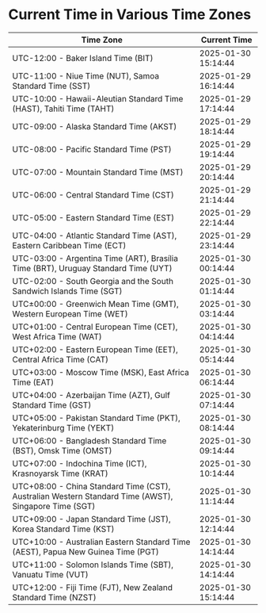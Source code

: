 # Current Time in Various Time Zones

| Time Zone | Current Time |
|-----------|--------------|
| UTC-12:00 - Baker Island Time (BIT) | 2025-01-30 15:14:44 |
| UTC-11:00 - Niue Time (NUT), Samoa Standard Time (SST) | 2025-01-29 16:14:44 |
| UTC-10:00 - Hawaii-Aleutian Standard Time (HAST), Tahiti Time (TAHT) | 2025-01-29 17:14:44 |
| UTC-09:00 - Alaska Standard Time (AKST) | 2025-01-29 18:14:44 |
| UTC-08:00 - Pacific Standard Time (PST) | 2025-01-29 19:14:44 |
| UTC-07:00 - Mountain Standard Time (MST) | 2025-01-29 20:14:44 |
| UTC-06:00 - Central Standard Time (CST) | 2025-01-29 21:14:44 |
| UTC-05:00 - Eastern Standard Time (EST) | 2025-01-29 22:14:44 |
| UTC-04:00 - Atlantic Standard Time (AST), Eastern Caribbean Time (ECT) | 2025-01-29 23:14:44 |
| UTC-03:00 - Argentina Time (ART), Brasília Time (BRT), Uruguay Standard Time (UYT) | 2025-01-30 00:14:44 |
| UTC-02:00 - South Georgia and the South Sandwich Islands Time (SGT) | 2025-01-30 01:14:44 |
| UTC±00:00 - Greenwich Mean Time (GMT), Western European Time (WET) | 2025-01-30 03:14:44 |
| UTC+01:00 - Central European Time (CET), West Africa Time (WAT) | 2025-01-30 04:14:44 |
| UTC+02:00 - Eastern European Time (EET), Central Africa Time (CAT) | 2025-01-30 05:14:44 |
| UTC+03:00 - Moscow Time (MSK), East Africa Time (EAT) | 2025-01-30 06:14:44 |
| UTC+04:00 - Azerbaijan Time (AZT), Gulf Standard Time (GST) | 2025-01-30 07:14:44 |
| UTC+05:00 - Pakistan Standard Time (PKT), Yekaterinburg Time (YEKT) | 2025-01-30 08:14:44 |
| UTC+06:00 - Bangladesh Standard Time (BST), Omsk Time (OMST) | 2025-01-30 09:14:44 |
| UTC+07:00 - Indochina Time (ICT), Krasnoyarsk Time (KRAT) | 2025-01-30 10:14:44 |
| UTC+08:00 - China Standard Time (CST), Australian Western Standard Time (AWST), Singapore Time (SGT) | 2025-01-30 11:14:44 |
| UTC+09:00 - Japan Standard Time (JST), Korea Standard Time (KST) | 2025-01-30 12:14:44 |
| UTC+10:00 - Australian Eastern Standard Time (AEST), Papua New Guinea Time (PGT) | 2025-01-30 14:14:44 |
| UTC+11:00 - Solomon Islands Time (SBT), Vanuatu Time (VUT) | 2025-01-30 14:14:44 |
| UTC+12:00 - Fiji Time (FJT), New Zealand Standard Time (NZST) | 2025-01-30 15:14:44 |
